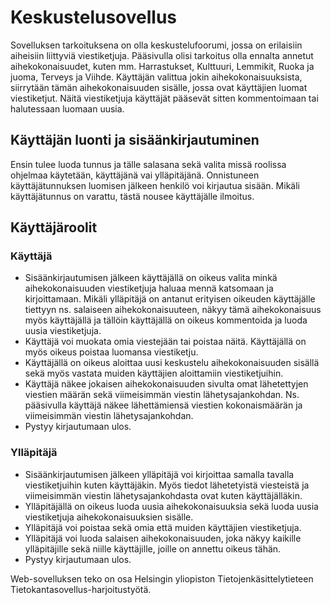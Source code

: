 # Keskustelusovellus

Sovelluksen tarkoituksena on olla keskustelufoorumi, jossa on erilaisiin aiheisiin liittyviä viestiketjuja. Pääsivulla olisi tarkoitus olla ennalta annetut aihekokonaisuudet, kuten mm. Harrastukset, Kulttuuri, Lemmikit, Ruoka ja juoma, Terveys ja Viihde. Käyttäjän valittua jokin aihekokonaisuuksista, siirrytään tämän aihekokonaisuuden sisälle, jossa ovat käyttäjien luomat viestiketjut. Näitä viestiketjuja käyttäjät pääsevät sitten kommentoimaan tai halutessaan luomaan uusia.


## Käyttäjän luonti ja sisäänkirjautuminen
Ensin tulee luoda tunnus ja tälle salasana sekä valita missä roolissa ohjelmaa käytetään, käyttäjänä vai ylläpitäjänä.
Onnistuneen käyttäjätunnuksen luomisen jälkeen henkilö voi kirjautua sisään.
Mikäli käyttäjätunnus on varattu, tästä nousee käyttäjälle ilmoitus.

## Käyttäjäroolit
### Käyttäjä
- Sisäänkirjautumisen jälkeen käyttäjällä on oikeus valita minkä aihekokonaisuuden viestiketjuja haluaa mennä katsomaan ja kirjoittamaan. Mikäli ylläpitäjä on antanut erityisen oikeuden käyttäjälle tiettyyn ns. salaiseen aihekokonaisuuteen, näkyy tämä aihekokonaisuus myös käyttäjällä ja tällöin käyttäjällä on oikeus kommentoida ja luoda uusia viestiketjuja.
- Käyttäjä voi muokata omia viestejään tai poistaa näitä. Käyttäjällä on myös oikeus poistaa luomansa viestiketju.
- Käyttäjällä on oikeus aloittaa uusi keskustelu aihekokonaisuuden sisällä sekä myös vastata muiden käyttäjien aloittamiin viestiketjuihin.
- Käyttäjä näkee jokaisen aihekokonaisuuden sivulta omat lähetettyjen viestien määrän sekä viimeisimmän viestin lähetysajankohdan. Ns. pääsivulla käyttäjä näkee lähettämiensä viestien kokonaismäärän ja viimeisimmän viestin lähetysajankohdan.
- Pystyy kirjautumaan ulos.

### Ylläpitäjä
- Sisäänkirjautumisen jälkeen ylläpitäjä voi kirjoittaa samalla tavalla viestiketjuihin kuten käyttäjäkin. Myös tiedot lähetetyistä viesteistä ja viimeisimmän viestin lähetysajankohdasta ovat kuten käyttäjälläkin.
- Ylläpitäjällä on oikeus luoda uusia aihekokonaisuuksia sekä luoda uusia viestiketjuja aihekokonaisuuksien sisälle.
- Ylläpitäjä voi poistaa sekä omia että muiden käyttäjien viestiketjuja.
- Ylläpitäjä voi luoda salaisen aihekokonaisuuden, joka näkyy kaikille ylläpitäjille sekä niille käyttäjille, joille on annettu oikeus tähän.
- Pystyy kirjautumaan ulos.


Web-sovelluksen teko on osa Helsingin yliopiston Tietojenkäsittelytieteen Tietokantasovellus-harjoitustyötä.

